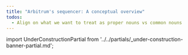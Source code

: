 ```yaml
---
title: "Arbitrum's sequencer: A conceptual overview"
todos:
  - Align on what we want to treat as proper nouns vs common nouns
---
```



import UnderConstructionPartial from '../../partials/_under-construction-banner-partial.md'; 

<UnderConstructionPartial />